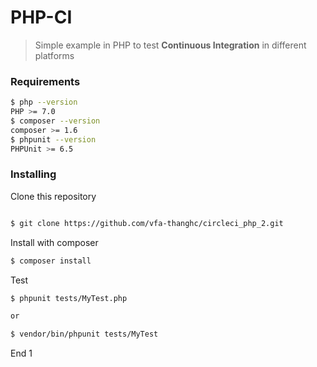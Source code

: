 # PHP-CI

> Simple example in PHP to test **Continuous Integration** in different platforms


### Requirements

```sh
$ php --version
PHP >= 7.0
$ composer --version
composer >= 1.6
$ phpunit --version
PHPUnit >= 6.5
```



### Installing

Clone this repository 

```sh

$ git clone https://github.com/vfa-thanghc/circleci_php_2.git
```

Install with composer

```sh
$ composer install
```

Test

```sh
$ phpunit tests/MyTest.php

or

$ vendor/bin/phpunit tests/MyTest
```

End 1
